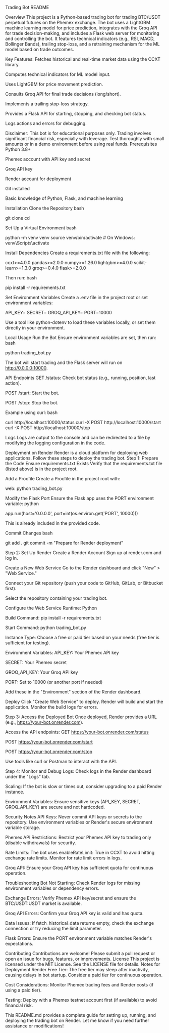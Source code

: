 Trading Bot README

Overview
This project is a Python-based trading bot for trading BTC/USDT perpetual futures on the Phemex exchange. The bot uses a LightGBM machine learning model for price prediction, integrates with the Groq API for trade decision-making, and includes a Flask web server for monitoring and controlling the bot. It features technical indicators (e.g., RSI, MACD, Bollinger Bands), trailing stop-loss, and a retraining mechanism for the ML model based on trade outcomes.

Key Features:
Fetches historical and real-time market data using the CCXT library.

Computes technical indicators for ML model input.

Uses LightGBM for price movement prediction.

Consults Groq API for final trade decisions (long/short).

Implements a trailing stop-loss strategy.

Provides a Flask API for starting, stopping, and checking bot status.

Logs actions and errors for debugging.

Disclaimer: This bot is for educational purposes only. Trading involves significant financial risk, especially with leverage. Test thoroughly with small amounts or in a demo environment before using real funds.
Prerequisites
Python 3.8+

Phemex account with API key and secret

Groq API key

Render account for deployment

Git installed

Basic knowledge of Python, Flask, and machine learning

Installation
Clone the Repository
bash

git clone <your-repository-url>
cd <repository-directory>

Set Up a Virtual Environment
bash

python -m venv venv
source venv/bin/activate  # On Windows: venv\Scripts\activate

Install Dependencies
Create a requirements.txt file with the following:

ccxt>=4.0.0
pandas>=2.0.0
numpy>=1.26.0
lightgbm>=4.0.0
scikit-learn>=1.3.0
groq>=0.4.0
flask>=2.0.0

Then run:
bash

pip install -r requirements.txt

Set Environment Variables
Create a .env file in the project root or set environment variables:

API_KEY=<your-phemex-api-key>
SECRET=<your-phemex-secret>
GROQ_API_KEY=<your-groq-api-key>
PORT=10000

Use a tool like python-dotenv to load these variables locally, or set them directly in your environment.

Local Usage
Run the Bot
Ensure environment variables are set, then run:
bash

python trading_bot.py

The bot will start trading and the Flask server will run on http://0.0.0.0:10000.

API Endpoints
GET /status: Check bot status (e.g., running, position, last action).

POST /start: Start the bot.

POST /stop: Stop the bot.

Example using curl:
bash

curl http://localhost:10000/status
curl -X POST http://localhost:10000/start
curl -X POST http://localhost:10000/stop

Logs
Logs are output to the console and can be redirected to a file by modifying the logging configuration in the code.

Deployment on Render
Render is a cloud platform for deploying web applications. Follow these steps to deploy the trading bot.
Step 1: Prepare the Code
Ensure requirements.txt Exists
Verify that the requirements.txt file (listed above) is in the project root.

Add a Procfile
Create a Procfile in the project root with:

web: python trading_bot.py

Modify the Flask Port
Ensure the Flask app uses the PORT environment variable:
python

app.run(host='0.0.0.0', port=int(os.environ.get('PORT', 10000)))

This is already included in the provided code.

Commit Changes
bash

git add .
git commit -m "Prepare for Render deployment"

Step 2: Set Up Render
Create a Render Account
Sign up at render.com and log in.

Create a New Web Service
Go to the Render dashboard and click "New" > "Web Service."

Connect your Git repository (push your code to GitHub, GitLab, or Bitbucket first).

Select the repository containing your trading bot.

Configure the Web Service
Runtime: Python

Build Command: pip install -r requirements.txt

Start Command: python trading_bot.py

Instance Type: Choose a free or paid tier based on your needs (free tier is sufficient for testing).

Environment Variables:
API_KEY: Your Phemex API key

SECRET: Your Phemex secret

GROQ_API_KEY: Your Groq API key

PORT: Set to 10000 (or another port if needed)

Add these in the "Environment" section of the Render dashboard.

Deploy
Click "Create Web Service" to deploy. Render will build and start the application. Monitor the build logs for errors.

Step 3: Access the Deployed Bot
Once deployed, Render provides a URL (e.g., https://your-bot.onrender.com).

Access the API endpoints:
GET https://your-bot.onrender.com/status

POST https://your-bot.onrender.com/start

POST https://your-bot.onrender.com/stop

Use tools like curl or Postman to interact with the API.

Step 4: Monitor and Debug
Logs: Check logs in the Render dashboard under the "Logs" tab.

Scaling: If the bot is slow or times out, consider upgrading to a paid Render instance.

Environment Variables: Ensure sensitive keys (API_KEY, SECRET, GROQ_API_KEY) are secure and not hardcoded.

Security Notes
API Keys: Never commit API keys or secrets to the repository. Use environment variables or Render's secure environment variable storage.

Phemex API Restrictions: Restrict your Phemex API key to trading only (disable withdrawals) for security.

Rate Limits: The bot uses enableRateLimit: True in CCXT to avoid hitting exchange rate limits. Monitor for rate limit errors in logs.

Groq API: Ensure your Groq API key has sufficient quota for continuous operation.

Troubleshooting
Bot Not Starting: Check Render logs for missing environment variables or dependency errors.

Exchange Errors: Verify Phemex API key/secret and ensure the BTC/USDT:USDT market is available.

Groq API Errors: Confirm your Groq API key is valid and has quota.

Data Issues: If fetch_historical_data returns empty, check the exchange connection or try reducing the limit parameter.

Flask Errors: Ensure the PORT environment variable matches Render's expectations.

Contributing
Contributions are welcome! Please submit a pull request or open an issue for bugs, features, or improvements.
License
This project is licensed under the MIT License. See the LICENSE file for details.
Notes for Deployment
Render Free Tier: The free tier may sleep after inactivity, causing delays in bot startup. Consider a paid tier for continuous operation.

Cost Considerations: Monitor Phemex trading fees and Render costs (if using a paid tier).

Testing: Deploy with a Phemex testnet account first (if available) to avoid financial risk.

This README.md provides a complete guide for setting up, running, and deploying the trading bot on Render. Let me know if you need further assistance or modifications!

